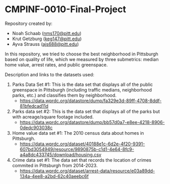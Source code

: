 # CMPINF-0010-Final-Project

Repository created by:
* Noah Schaab (nms170@pitt.edu)
* Krut Getzburg (keg147@pitt.edu)
* Ayva Strauss (ajs688@pitt.edu)

In this repository, we tried to choose the best neighborhood in Pittsburgh based on quality of life, which we measured by three submetrics: median home value, arrest rates, and public greenspace.

Description and links to the datasets used:
1. Parks Data Set #1: This is the data set that displays all of the public greenspace in Pittsburgh (including traffic medians, neighborhood parks, etc.) and classifies them by neighborhood.
     * https://data.wprdc.org/datastore/dump/fa329e3d-89ff-4708-8ddf-81bfedcad11d
2. Parks data set #2: This is the data set that displays all of the parks but with acreage/square footage included.
   * https://data.wprdc.org/datastore/dump/bb57d0a7-e8ee-4218-8906-0dedc903038c
3. Home value data set #1: The 2010 census data about homes in Pittsburgh.
   * https://data.wprdc.org/dataset/40188e1c-6d2e-4f20-9391-607bd3054949/resource/9890875b-c1d1-4e64-8fc9-a4a8dc433745/download/housing.csv
4. Crime data set #1: The data set that records the location of crimes commited in Pittsburgh from 2014-2023.
    * https://data.wprdc.org/dataset/arrest-data/resource/e03a89dd-134a-4ee8-a2bd-62c40aeebc6f


